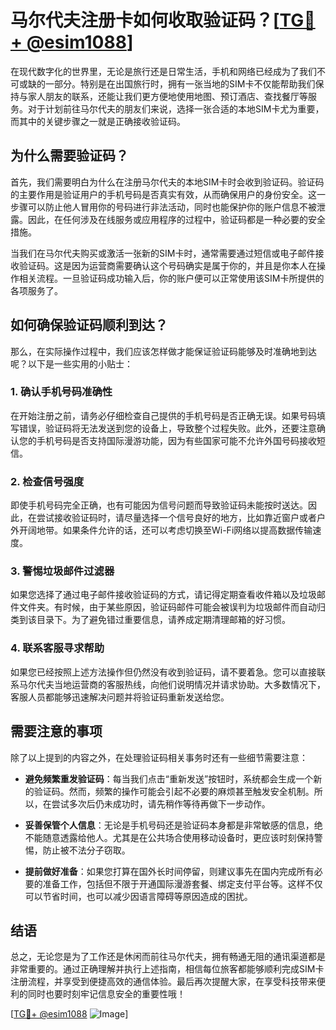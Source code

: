 # 马尔代夫注册卡如何收取验证码？[[TG💪+ @esim1088](https://t.me/s/esim1088)]

在现代数字化的世界里，无论是旅行还是日常生活，手机和网络已经成为了我们不可或缺的一部分。特别是在出国旅行时，拥有一张当地的SIM卡不仅能帮助我们保持与家人朋友的联系，还能让我们更方便地使用地图、预订酒店、查找餐厅等服务。对于计划前往马尔代夫的朋友们来说，选择一张合适的本地SIM卡尤为重要，而其中的关键步骤之一就是正确接收验证码。

## 为什么需要验证码？

首先，我们需要明白为什么在注册马尔代夫的本地SIM卡时会收到验证码。验证码的主要作用是验证用户的手机号码是否真实有效，从而确保用户的身份安全。这一步骤可以防止他人冒用你的号码进行非法活动，同时也能保护你的账户信息不被泄露。因此，在任何涉及在线服务或应用程序的过程中，验证码都是一种必要的安全措施。

当我们在马尔代夫购买或激活一张新的SIM卡时，通常需要通过短信或电子邮件接收验证码。这是因为运营商需要确认这个号码确实是属于你的，并且是你本人在操作相关流程。一旦验证码成功输入后，你的账户便可以正常使用该SIM卡所提供的各项服务了。

## 如何确保验证码顺利到达？

那么，在实际操作过程中，我们应该怎样做才能保证验证码能够及时准确地到达呢？以下是一些实用的小贴士：

### 1. 确认手机号码准确性

在开始注册之前，请务必仔细检查自己提供的手机号码是否正确无误。如果号码填写错误，验证码将无法发送到您的设备上，导致整个过程失败。此外，还要注意确认您的手机号码是否支持国际漫游功能，因为有些国家可能不允许外国号码接收短信。

### 2. 检查信号强度

即使手机号码完全正确，也有可能因为信号问题而导致验证码未能按时送达。因此，在尝试接收验证码时，请尽量选择一个信号良好的地方，比如靠近窗户或者户外开阔地带。如果条件允许的话，还可以考虑切换至Wi-Fi网络以提高数据传输速度。

### 3. 警惕垃圾邮件过滤器

如果您选择了通过电子邮件接收验证码的方式，请记得定期查看收件箱以及垃圾邮件文件夹。有时候，由于某些原因，验证码邮件可能会被误判为垃圾邮件而自动归类到该目录下。为了避免错过重要信息，请养成定期清理邮箱的好习惯。

### 4. 联系客服寻求帮助

如果您已经按照上述方法操作但仍然没有收到验证码，请不要着急。您可以直接联系马尔代夫当地运营商的客服热线，向他们说明情况并请求协助。大多数情况下，客服人员都能够迅速解决问题并将验证码重新发送给您。

## 需要注意的事项

除了以上提到的内容之外，在处理验证码相关事务时还有一些细节需要注意：

- **避免频繁重发验证码**：每当我们点击“重新发送”按钮时，系统都会生成一个新的验证码。然而，频繁的操作可能会引起不必要的麻烦甚至触发安全机制。所以，在尝试多次后仍未成功时，请先稍作等待再做下一步动作。
  
- **妥善保管个人信息**：无论是手机号码还是验证码本身都是非常敏感的信息，绝不能随意透露给他人。尤其是在公共场合使用移动设备时，更应该时刻保持警惕，防止被不法分子窃取。

- **提前做好准备**：如果您打算在国外长时间停留，则建议事先在国内完成所有必要的准备工作，包括但不限于开通国际漫游套餐、绑定支付平台等。这样不仅可以节省时间，也可以减少因语言障碍等原因造成的困扰。

## 结语

总之，无论您是为了工作还是休闲而前往马尔代夫，拥有畅通无阻的通讯渠道都是非常重要的。通过正确理解并执行上述指南，相信每位旅客都能够顺利完成SIM卡注册流程，并享受到便捷高效的通信体验。最后再次提醒大家，在享受科技带来便利的同时也要时刻牢记信息安全的重要性哦！

[[TG💪+ @esim1088](https://t.me/s/esim1088) ![Image](https://i.postimg.cc/4NQfJmqS/Snipaste-2025-05-13-00-14-12.png)]